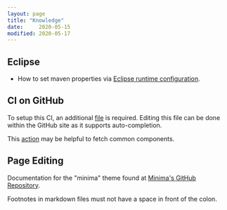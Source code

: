 ```yaml
---
layout: page
title: "Knowledge"
date:     2020-05-15
modified: 2020-05-17
---
```


## Eclipse

- How to set maven properties via [Eclipse runtime configuration][eclipse-runtime-configuration].

## CI on GitHub

To setup this CI, an additional [file](https://github.com/rhjoerg/rhj-java-dependencies/blob/master/.github/workflows/build.yml) is required.
Editing this file can be done within the GitHub site as it supports auto-completion.

This [action][github-action] may be helpful to fetch common components.

## Page Editing

Documentation for the "minima" theme found at [Minima's GitHub Repository][minima-repo].

Footnotes in markdown files must not have a space in front of the colon.

[eclipse-runtime-configuration]: eclipse/how-to-set-maven-properties-in-eclipse-runtime-configuration.html
[github-action]: https://github.com/actions/checkout#Checkout-multiple-repos-side-by-side
[minima-repo]: https://github.com/jekyll/minima